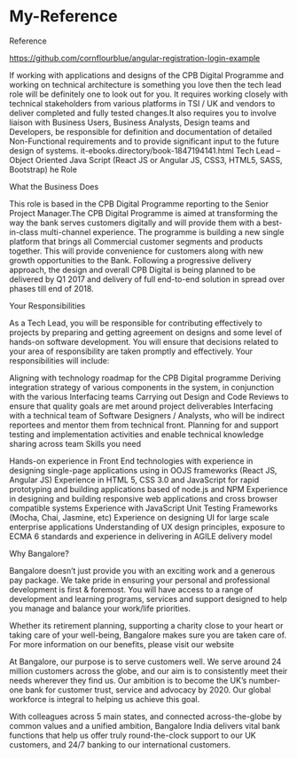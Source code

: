 # My-Reference
Reference

https://github.com/cornflourblue/angular-registration-login-example

If working with applications and designs of the CPB Digital Programme and working on technical architecture is something you love then the tech lead role will be definitely one to look out for you. It requires working closely with technical stakeholders from various platforms in TSI / UK and vendors to deliver completed and fully tested changes.It also requires you to involve liaison with Business Users, Business Analysts, Design teams and Developers, be responsible for definition and documentation of detailed Non-Functional requirements and to provide significant input to the future design of systems.
it-ebooks.directory/book-1847194141.html Tech Lead – Object Oriented Java Script (React JS or Angular JS, CSS3, HTML5, SASS, Bootstrap)
he Role
 

What the Business Does

This role is based in the CPB Digital Programme reporting to the Senior Project Manager.The CPB Digital Programme is aimed at transforming the way the bank serves customers digitally and will provide them with a best-in-class multi-channel experience. The programme is building a new single platform that brings all Commercial customer segments and products together. This will provide convenience for customers along with new growth opportunities to the Bank. Following a progressive delivery approach, the design and overall CPB Digital is being planned to be delivered by Q1 2017 and delivery of full end-to-end solution in spread over phases till end of 2018.

 

Your Responsibilities

 

As a Tech Lead, you will be responsible for contributing effectively to projects by preparing and getting agreement on designs and some level of hands-on software development. You will ensure that decisions related to your area of responsibility are taken promptly and effectively. Your responsibilities will include:

 

Aligning with technology roadmap for the CPB Digital programme
Deriving integration strategy of various components in the system, in conjunction with the various Interfacing teams
Carrying out Design and Code Reviews to ensure that quality goals are met around project deliverables
Interfacing with a technical team of Software Designers / Analysts, who will be indirect reportees and mentor them from technical front.
Planning for and support testing and implementation activities and enable technical knowledge sharing across team
 Skills you need

 

Hands-on experience in Front End technologies with experience in designing single-page applications using in OOJS frameworks (React JS, Angular JS)
Experience in HTML 5, CSS 3.0 and JavaScript for rapid prototyping and building applications based of node.js and NPM
Experience in designing and building responsive web applications and cross browser compatible systems
Experience with JavaScript  Unit Testing Frameworks (Mocha, Chai, Jasmine, etc)
Experience on designing UI for large scale enterprise applications
Understanding of UX design principles, exposure to ECMA 6 standards and experience in delivering in AGILE delivery model
 

Why Bangalore?

 

Bangalore doesn’t just provide you with an exciting work and a generous pay package. We take pride in ensuring your personal and professional development is first & foremost. You will have access to a range of development and learning programs, services and support designed to help you manage and balance your work/life priorities.

 

Whether its retirement planning, supporting a charity close to your heart or taking care of your well-being, Bangalore makes sure you are taken care of. For more information on our benefits, please visit our website

 

At Bangalore, our purpose is to serve customers well. We serve around 24 million customers across the globe, and our aim is to consistently meet their needs wherever they find us.  Our ambition is to become the UK’s number-one bank for customer trust, service and advocacy by 2020. Our global workforce is integral to helping us achieve this goal.

 

With colleagues across 5 main states, and connected across-the-globe by common values and a unified ambition, Bangalore India delivers vital bank functions that help us offer truly round-the-clock support to our UK customers, and 24/7 banking to our international customers.

 

